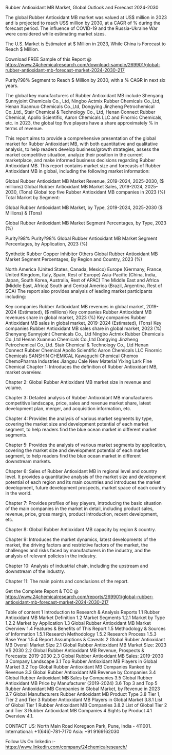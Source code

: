 Rubber Antioxidant MB Market, Global Outlook and Forecast 2024-2030

The global Rubber Antioxidant MB market was valued at US$ million in 2023 and is projected to reach US$ million by 2030, at a CAGR of % during the forecast period. The influence of COVID-19 and the Russia-Ukraine War were considered while estimating market sizes.

The U.S. Market is Estimated at $ Million in 2023, While China is Forecast to Reach $ Million.

Download FREE Sample of this Report @ https://www.24chemicalresearch.com/download-sample/269901/global-rubber-antioxidant-mb-forecast-market-2024-2030-217

Purity?98% Segment to Reach $ Million by 2030, with a % CAGR in next six years.

The global key manufacturers of Rubber Antioxidant MB include Shenyang Sunnyjoint Chemicals Co., Ltd, Ningbo Actmix Rubber Chemicals Co.,Ltd, Henan Xuannuo Chemicals Co.,Ltd, Dongying Jinzheng Petrochemical Co.,Ltd., Stair Chemical & Technology Co., Ltd, Henan Connect Rubber Chemical, Apollo Scientific, Aaron Chemicals LLC and Finornic Chemicals, etc. in 2023, the global top five players have a share approximately % in terms of revenue.

This report aims to provide a comprehensive presentation of the global market for Rubber Antioxidant MB, with both quantitative and qualitative analysis, to help readers develop business/growth strategies, assess the market competitive situation, analyze their position in the current marketplace, and make informed business decisions regarding Rubber Antioxidant MB. This report contains market size and forecasts of Rubber Antioxidant MB in global, including the following market information:

Global Rubber Antioxidant MB Market Revenue, 2019-2024, 2025-2030, ($ millions)
Global Rubber Antioxidant MB Market Sales, 2019-2024, 2025-2030, (Tons)
Global top five Rubber Antioxidant MB companies in 2023 (%)
Total Market by Segment:

Global Rubber Antioxidant MB Market, by Type, 2019-2024, 2025-2030 ($ Millions) & (Tons)

Global Rubber Antioxidant MB Market Segment Percentages, by Type, 2023 (%)

Purity?98%
Purity?98%
Global Rubber Antioxidant MB Market Segment Percentages, by Application, 2023 (%)

Synthetic Rubber
Copper Inhibitor
Others
Global Rubber Antioxidant MB Market Segment Percentages, By Region and Country, 2023 (%)

North America (United States, Canada, Mexico)
Europe (Germany, France, United Kingdom, Italy, Spain, Rest of Europe)
Asia-Pacific (China, India, Japan, South Korea, Australia, Rest of APAC)
The Middle East and Africa (Middle East, Africa)
South and Central America (Brazil, Argentina, Rest of SCA)
The report also provides analysis of leading market participants including:

Key companies Rubber Antioxidant MB revenues in global market, 2019-2024 (Estimated), ($ millions)
Key companies Rubber Antioxidant MB revenues share in global market, 2023 (%)
Key companies Rubber Antioxidant MB sales in global market, 2019-2024 (Estimated), (Tons)
Key companies Rubber Antioxidant MB sales share in global market, 2023 (%)
Shenyang Sunnyjoint Chemicals Co., Ltd
Ningbo Actmix Rubber Chemicals Co.,Ltd
Henan Xuannuo Chemicals Co.,Ltd
Dongying Jinzheng Petrochemical Co.,Ltd.
Stair Chemical & Technology Co., Ltd
Henan Connect Rubber Chemical
Apollo Scientific
Aaron Chemicals LLC
Finornic Chemicals
SANSHIN CHEMICAL
Kawaguchi Chemical
Chemox ChemoPharma Industries
Jiangsu Cale New Material
Yixing Lark Fine Chemical
Chapter 1: Introduces the definition of Rubber Antioxidant MB, market overview.

Chapter 2: Global Rubber Antioxidant MB market size in revenue and volume.

Chapter 3: Detailed analysis of Rubber Antioxidant MB manufacturers competitive landscape, price, sales and revenue market share, latest development plan, merger, and acquisition information, etc.

Chapter 4: Provides the analysis of various market segments by type, covering the market size and development potential of each market segment, to help readers find the blue ocean market in different market segments.

Chapter 5: Provides the analysis of various market segments by application, covering the market size and development potential of each market segment, to help readers find the blue ocean market in different downstream markets.

Chapter 6: Sales of Rubber Antioxidant MB in regional level and country level. It provides a quantitative analysis of the market size and development potential of each region and its main countries and introduces the market development, future development prospects, market space of each country in the world.

Chapter 7: Provides profiles of key players, introducing the basic situation of the main companies in the market in detail, including product sales, revenue, price, gross margin, product introduction, recent development, etc.

Chapter 8: Global Rubber Antioxidant MB capacity by region & country.

Chapter 9: Introduces the market dynamics, latest developments of the market, the driving factors and restrictive factors of the market, the challenges and risks faced by manufacturers in the industry, and the analysis of relevant policies in the industry.

Chapter 10: Analysis of industrial chain, including the upstream and downstream of the industry.

Chapter 11: The main points and conclusions of the report.

Get the Complete Report & TOC @ https://www.24chemicalresearch.com/reports/269901/global-rubber-antioxidant-mb-forecast-market-2024-2030-217

Table of content
1 Introduction to Research & Analysis Reports
1.1 Rubber Antioxidant MB Market Definition
1.2 Market Segments
1.2.1 Market by Type
1.2.2 Market by Application
1.3 Global Rubber Antioxidant MB Market Overview
1.4 Features & Benefits of This Report
1.5 Methodology & Sources of Information
1.5.1 Research Methodology
1.5.2 Research Process
1.5.3 Base Year
1.5.4 Report Assumptions & Caveats
2 Global Rubber Antioxidant MB Overall Market Size
2.1 Global Rubber Antioxidant MB Market Size: 2023 VS 2030
2.2 Global Rubber Antioxidant MB Revenue, Prospects & Forecasts: 2019-2030
2.3 Global Rubber Antioxidant MB Sales: 2019-2030
3 Company Landscape
3.1 Top Rubber Antioxidant MB Players in Global Market
3.2 Top Global Rubber Antioxidant MB Companies Ranked by Revenue
3.3 Global Rubber Antioxidant MB Revenue by Companies
3.4 Global Rubber Antioxidant MB Sales by Companies
3.5 Global Rubber Antioxidant MB Price by Manufacturer (2019-2024)
3.6 Top 3 and Top 5 Rubber Antioxidant MB Companies in Global Market, by Revenue in 2023
3.7 Global Manufacturers Rubber Antioxidant MB Product Type
3.8 Tier 1, Tier 2 and Tier 3 Rubber Antioxidant MB Players in Global Market
3.8.1 List of Global Tier 1 Rubber Antioxidant MB Companies
3.8.2 List of Global Tier 2 and Tier 3 Rubber Antioxidant MB Companies
4 Sights by Product
4.1 Overview
4.1.

CONTACT US:
North Main Road Koregaon Park, Pune, India - 411001.
International: +1(646)-781-7170
Asia: +91 9169162030

Follow Us On linkedin :- https://www.linkedin.com/company/24chemicalresearch/
